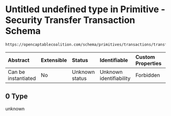 # Untitled undefined type in Primitive - Security Transfer Transaction Schema

```txt
https://opencaptablecoalition.com/schema/primitives/transactions/transfer/base_transfer#/allOf/0
```



| Abstract            | Extensible | Status         | Identifiable            | Custom Properties | Additional Properties | Access Restrictions | Defined In                                                                                                                 |
| :------------------ | :--------- | :------------- | :---------------------- | :---------------- | :-------------------- | :------------------ | :------------------------------------------------------------------------------------------------------------------------- |
| Can be instantiated | No         | Unknown status | Unknown identifiability | Forbidden         | Allowed               | none                | [BaseTransfer.schema.json*](../../schema/primitives/transactions/transfer/BaseTransfer.schema.json "open original schema") |

## 0 Type

unknown
